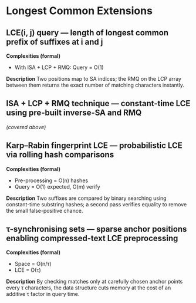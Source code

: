 # Longest Common Extensions

## LCE(i, j) query — length of longest common prefix of suffixes at i and j

**Complexities (formal)**

* With ISA + LCP + RMQ: Query = O(1)

**Description**
Two positions map to SA indices; the RMQ on the LCP array between them returns the exact number of matching characters instantly.

## ISA + LCP + RMQ technique — constant-time LCE using pre-built inverse-SA and RMQ

*(covered above)*

## Karp–Rabin fingerprint LCE — probabilistic LCE via rolling hash comparisons

**Complexities (formal)**

* Pre-processing = O(n) hashes
* Query = O(1) expected, O(m) verify

**Description**
Two suffixes are compared by binary searching using constant-time substring hashes; a second pass verifies equality to remove the small false-positive chance.

## τ-synchronising sets — sparse anchor positions enabling compressed-text LCE preprocessing

**Complexities (formal)**

* Space = O(n/τ)
* LCE = O(τ)

**Description**
By checking matches only at carefully chosen anchor points every τ characters, the data structure cuts memory at the cost of an additive τ factor in query time.
